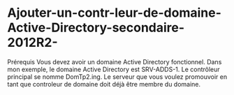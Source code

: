 # Ajouter-un-contr-leur-de-domaine-Active-Directory-secondaire-2012R2-
Prérequis  Vous devez avoir un domaine Active Directory fonctionnel. Dans mon exemple, le domaine Active Directory est SRV-ADDS-1. Le contrôleur principal se nomme DomTp2.ing.  Le serveur que vous voulez promouvoir en tant que controleur de domaine doit déjà être membre du domaine.
